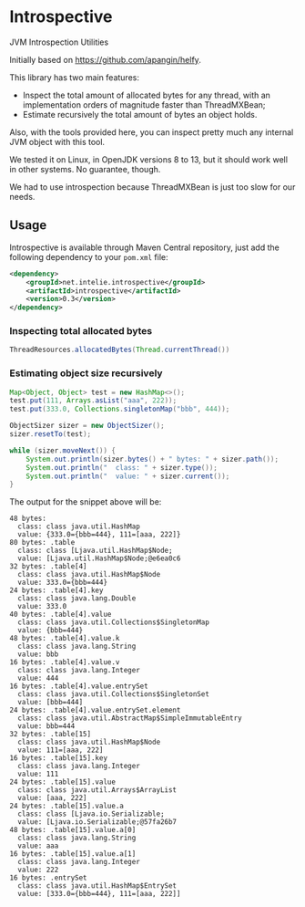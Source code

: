 # Introspective

JVM Introspection Utilities

Initially based on https://github.com/apangin/helfy.

This library has two main features:

- Inspect the total amount of allocated bytes for any thread, with an implementation orders of magnitude faster than ThreadMXBean;
- Estimate recursively the total amount of bytes an object holds.

Also, with the tools provided here, you can inspect pretty much any internal JVM object with this tool.

We tested it on Linux, in OpenJDK versions 8 to 13, but it should work well in other systems.
No guarantee, though.

We had to use introspection because ThreadMXBean is just too slow for our needs.

## Usage

Introspective is available through Maven Central repository, just add the following
dependency to your `pom.xml` file:

```xml
<dependency>
    <groupId>net.intelie.introspective</groupId>
    <artifactId>introspective</artifactId>
    <version>0.3</version>
</dependency>
```

### Inspecting total allocated bytes

```java
ThreadResources.allocatedBytes(Thread.currentThread())
```

### Estimating object size recursively

```java
Map<Object, Object> test = new HashMap<>();
test.put(111, Arrays.asList("aaa", 222));
test.put(333.0, Collections.singletonMap("bbb", 444));

ObjectSizer sizer = new ObjectSizer();
sizer.resetTo(test);

while (sizer.moveNext()) {
    System.out.println(sizer.bytes() + " bytes: " + sizer.path());
    System.out.println("  class: " + sizer.type());
    System.out.println("  value: " + sizer.current());
}
```

The output for the snippet above will be:

```
48 bytes: 
  class: class java.util.HashMap
  value: {333.0={bbb=444}, 111=[aaa, 222]}
80 bytes: .table
  class: class [Ljava.util.HashMap$Node;
  value: [Ljava.util.HashMap$Node;@e6ea0c6
32 bytes: .table[4]
  class: class java.util.HashMap$Node
  value: 333.0={bbb=444}
24 bytes: .table[4].key
  class: class java.lang.Double
  value: 333.0
40 bytes: .table[4].value
  class: class java.util.Collections$SingletonMap
  value: {bbb=444}
48 bytes: .table[4].value.k
  class: class java.lang.String
  value: bbb
16 bytes: .table[4].value.v
  class: class java.lang.Integer
  value: 444
16 bytes: .table[4].value.entrySet
  class: class java.util.Collections$SingletonSet
  value: [bbb=444]
24 bytes: .table[4].value.entrySet.element
  class: class java.util.AbstractMap$SimpleImmutableEntry
  value: bbb=444
32 bytes: .table[15]
  class: class java.util.HashMap$Node
  value: 111=[aaa, 222]
16 bytes: .table[15].key
  class: class java.lang.Integer
  value: 111
24 bytes: .table[15].value
  class: class java.util.Arrays$ArrayList
  value: [aaa, 222]
24 bytes: .table[15].value.a
  class: class [Ljava.io.Serializable;
  value: [Ljava.io.Serializable;@57fa26b7
48 bytes: .table[15].value.a[0]
  class: class java.lang.String
  value: aaa
16 bytes: .table[15].value.a[1]
  class: class java.lang.Integer
  value: 222
16 bytes: .entrySet
  class: class java.util.HashMap$EntrySet
  value: [333.0={bbb=444}, 111=[aaa, 222]]
```